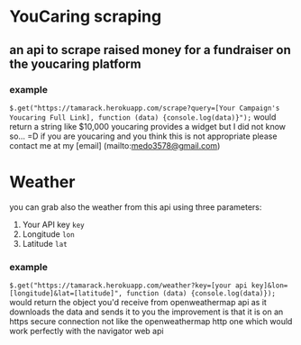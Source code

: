 # YouCaring scraping
## an api to scrape raised money for a fundraiser on the youcaring platform
### example
`$.get("https://tamarack.herokuapp.com/scrape?query=[Your Campaign's Youcaring Full Link], function (data) {console.log(data)}");`
would return a string like $10,000 
youcaring provides a widget but I did not know so... =D
if you are youcaring and you think this is not appropriate please contact me at my [email] (mailto:medo3578@gmail.com)
# Weather
you can grab also the weather from this api using three parameters:
1. Your API key `key`
2. Longitude `lon`
3. Latitude `lat`
### example
`$.get("https://tamarack.herokuapp.com/weather?key=[your api key]&lon=[longitude]&lat=[latitude]", function (data) {console.log(data)});`
would return the object you'd receive from openweathermap api as it downloads the data and sends it to you
the improvement is that it is on an https secure connection not like the openweathermap http one which would work perfectly with the navigator web api
